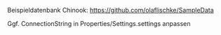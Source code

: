 Beispieldatenbank Chinook: https://github.com/olaflischke/SampleData

Ggf. ConnectionString in Properties/Settings.settings anpassen
